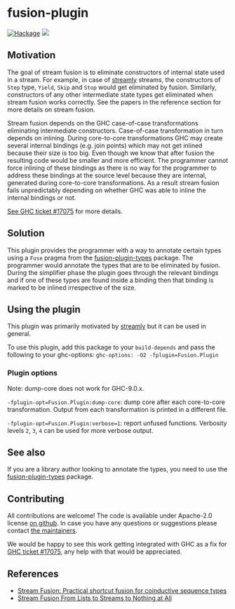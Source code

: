 # fusion-plugin

[![Hackage](https://img.shields.io/hackage/v/fusion-plugin.svg?style=flat)](https://hackage.haskell.org/package/fusion-plugin)
![](https://github.com/composewell/fusion-plugin/workflows/Haskell%20CI/badge.svg)


## Motivation

The goal of stream fusion is to eliminate constructors of
internal state used in a stream. For example, in case of
[streamly](https://github.com/composewell/streamly) streams, the
constructors of `Step` type, `Yield`, `Skip` and `Stop` would get
eliminated by fusion.  Similarly, constructors of any other intermediate
state types get eliminated when stream fusion works correctly. See the papers
in the reference section for more details on stream fusion.

Stream fusion depends on the GHC case-of-case transformations
eliminating intermediate constructors.  Case-of-case transformation in
turn depends on inlining. During core-to-core transformations GHC may
create several internal bindings (e.g. join points) which may not get
inlined because their size is too big. Even though we know that after
fusion the resulting code would be smaller and more efficient. The
programmer cannot force inlining of these bindings as there is no way
for the programmer to address these bindings at the source level because
they are internal, generated during core-to-core transformations. As a result
stream fusion fails unpredictably depending on whether GHC was able to inline
the internal bindings or not.

[See GHC ticket #17075](https://gitlab.haskell.org/ghc/ghc/issues/17075) for
more details.

## Solution

This plugin provides the programmer with a way to annotate certain
types using a `Fuse` pragma from the
[fusion-plugin-types](https://hackage.haskell.org/package/fusion-plugin-types)
package. The programmer would annotate the types that are to be
eliminated by fusion. During the simplifier phase the plugin goes
through the relevant bindings and if one of these types are found
inside a binding then that binding is marked to be inlined
irrespective of the size.

## Using the plugin

This plugin was primarily motivated by
[streamly](https://github.com/composewell/streamly) but it can be used in
general.

To use this plugin, add this package to your `build-depends`
and pass the following to your ghc-options:
`ghc-options: -O2 -fplugin=Fusion.Plugin`

### Plugin options

Note: dump-core does not work for GHC-9.0.x.

`-fplugin-opt=Fusion.Plugin:dump-core`: dump core after each
core-to-core transformation. Output from each transformation is printed
in a different file.

`-fplugin-opt=Fusion.Plugin:verbose=1`: report unfused functions. Verbosity
levels `2`, `3`, `4` can be used for more verbose output.

## See also

If you are a library author looking to annotate the types, you need to
use the
[fusion-plugin-types](https://hackage.haskell.org/package/fusion-plugin-types)
package.

## Contributing

All contributions are welcome!  The code is available under Apache-2.0
license [on github](https://github.com/composewell/fusion-plugin).  In
case you have any questions or suggestions please contact [the
maintainers](mailto:streamly@composewell.com).

We would be happy to see this work getting integrated with GHC as a fix for
[GHC ticket #17075](https://gitlab.haskell.org/ghc/ghc/issues/17075), any help
with that would be appreciated.

## References

* [Stream Fusion: Practical shortcut fusion for coinductive sequence types](https://pdfs.semanticscholar.org/b109/dc862d03c3ab0f3a2346e0685aa94e07f4c1.pdf)
* [Stream Fusion From Lists to Streams to Nothing at All](http://fun.cs.tufts.edu/stream-fusion.pdf)
